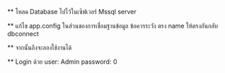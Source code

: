 ** โหลด Database ไปไว้ในเซิฟเวอร์ Mssql server 


** แก้ไข app.config  ในส่วนของการเชื่อมฐานข้อมูล  ข้อควรระวัง ตรง name ให้ตรงกันกลับ dbconnect 



** จากนั้นถึงจะลองใช้งานได้

** Login ด้วย  user: Admin password: 0




